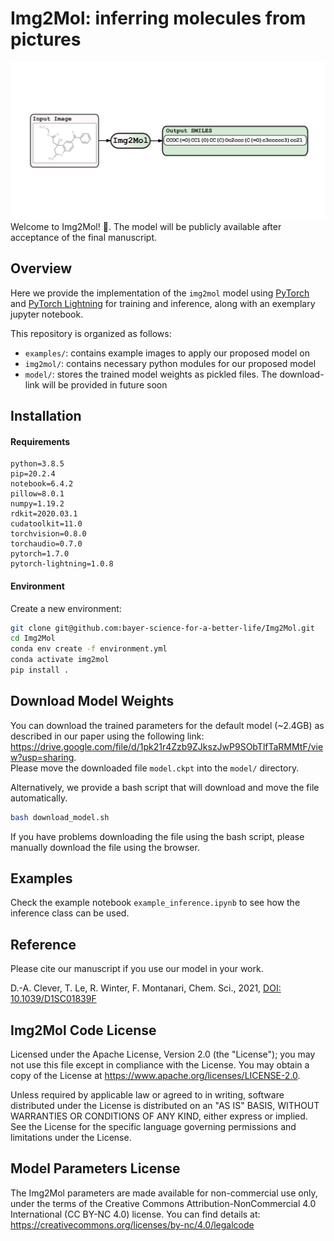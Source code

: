Img2Mol: inferring molecules from pictures
==========================================
![Img2Mol](Img2Mol.png)
Welcome to Img2Mol! :wave:.
The model will be publicly available after acceptance of the final manuscript.

## Overview
 Here we provide the implementation of the `img2mol` model using [PyTorch](https://github.com/pytorch/pytorch) and [PyTorch Lightning](https://github.com/PyTorchLightning/pytorch-lightning) for training and inference, along with an exemplary jupyter notebook.
 
This repository is organized as follows:
* `examples/`: contains example images to apply our proposed model on
* `img2mol/`: contains necessary python modules for our proposed model
* `model/`: stores the trained model weights as pickled files. The download-link will be provided in future soon

## Installation
#### Requirements
```
python=3.8.5
pip=20.2.4
notebook=6.4.2
pillow=8.0.1
numpy=1.19.2
rdkit=2020.03.1
cudatoolkit=11.0
torchvision=0.8.0
torchaudio=0.7.0
pytorch=1.7.0
pytorch-lightning=1.0.8
```

#### Environment
Create a new environment:
```bash
git clone git@github.com:bayer-science-for-a-better-life/Img2Mol.git
cd Img2Mol
conda env create -f environment.yml
conda activate img2mol
pip install .
```
## Download Model Weights
You can download the trained parameters for the default model (~2.4GB) as described in our paper using the following link: https://drive.google.com/file/d/1pk21r4Zzb9ZJkszJwP9SObTlfTaRMMtF/view?usp=sharing.  
Please move the downloaded file `model.ckpt` into the `model/` directory.  

Alternatively, we provide a bash script that will download and move the file automatically.
```bash
bash download_model.sh
```
If you have problems downloading the file using the bash script, please manually download the file using the browser.

## Examples
Check the example notebook `example_inference.ipynb` to see how the inference class can be used.

## Reference
Please cite our manuscript if you use our model in your work.

D.-A. Clever, T. Le, R. Winter, F. Montanari, Chem. Sci., 2021, [DOI: 10.1039/D1SC01839F](https://doi.org/10.1039/D1SC01839F)

## Img2Mol Code License
Licensed under the Apache License, Version 2.0 (the "License"); you may not use this file except in compliance with the License. You may obtain a copy of the License at https://www.apache.org/licenses/LICENSE-2.0.

Unless required by applicable law or agreed to in writing, software distributed under the License is distributed on an "AS IS" BASIS, WITHOUT WARRANTIES OR CONDITIONS OF ANY KIND, either express or implied. See the License for the specific language governing permissions and limitations under the License.

##  Model Parameters License
The Img2Mol parameters are made available for non-commercial use only, under the terms of the Creative Commons Attribution-NonCommercial 4.0 International (CC BY-NC 4.0) license. You can find details at: https://creativecommons.org/licenses/by-nc/4.0/legalcode
